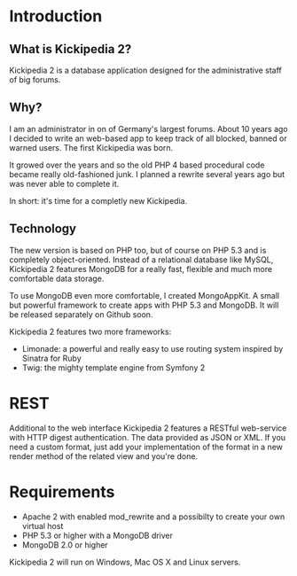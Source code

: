 # Introduction #

## What is Kickipedia 2? ##

Kickipedia 2 is a database application designed for the administrative staff of big forums.

## Why? ##

I am an administrator in on of Germany's largest forums. About 10 years ago I decided to write an web-based app to keep track of all blocked, banned or warned users. The first Kickipedia was born.

It growed over the years and so the old PHP 4 based procedural code became really old-fashioned junk. I planned a rewrite several years ago but was never able to complete it.

In short: it's time for a completly new Kickipedia.

## Technology ##

The new version is based on PHP too, but of course on PHP 5.3 and is completely object-oriented. Instead of a relational database like MySQL, Kickipedia 2 features MongoDB for a really fast, flexible and much more comfortable data storage.

To use MongoDB even more comfortable, I created MongoAppKit. A small but powerful framework to create apps with PHP 5.3 and MongoDB. It will be released separately on Github soon.

Kickipedia 2 features two more frameworks:

- Limonade: a powerful and really easy to use routing system inspired by Sinatra for Ruby
- Twig: the mighty template engine from Symfony 2

# REST #

Additional to the web interface Kickipedia 2 features a RESTful web-service with HTTP digest authentication. The data provided as JSON or XML. If you need a custom format, just add your implementation of the format in a new render method of the related view and you're done.

# Requirements #

- Apache 2 with enabled mod_rewrite and a possibilty to create your own virtual host
- PHP 5.3 or higher with a MongoDB driver
- MongoDB 2.0 or higher

Kickipedia 2 will run on Windows, Mac OS X and Linux servers.